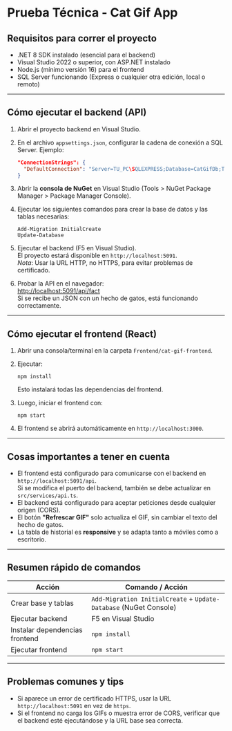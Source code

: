 # Prueba Técnica - Cat Gif App

## Requisitos para correr el proyecto

- .NET 8 SDK instalado (esencial para el backend)  
- Visual Studio 2022 o superior, con ASP.NET instalado  
- Node.js (mínimo versión 16) para el frontend  
- SQL Server funcionando (Express o cualquier otra edición, local o remoto)  

---

## Cómo ejecutar el backend (API)

1. Abrir el proyecto backend en Visual Studio.

2. En el archivo `appsettings.json`, configurar la cadena de conexión a SQL Server. Ejemplo:

   ```json
   "ConnectionStrings": {
     "DefaultConnection": "Server=TU_PC\SQLEXPRESS;Database=CatGifDb;Trusted_Connection=True;TrustServerCertificate=True;"
   }
   ```

3. Abrir la **consola de NuGet** en Visual Studio (Tools > NuGet Package Manager > Package Manager Console).

4. Ejecutar los siguientes comandos para crear la base de datos y las tablas necesarias:

   ```
   Add-Migration InitialCreate
   Update-Database
   ```

5. Ejecutar el backend (F5 en Visual Studio).  
   El proyecto estará disponible en `http://localhost:5091`.  
   *Nota*: Usar la URL HTTP, no HTTPS, para evitar problemas de certificado.

6. Probar la API en el navegador:  
   [http://localhost:5091/api/fact](http://localhost:5091/api/fact)  
   Si se recibe un JSON con un hecho de gatos, está funcionando correctamente.

---

## Cómo ejecutar el frontend (React)

1. Abrir una consola/terminal en la carpeta `Frontend/cat-gif-frontend`.

2. Ejecutar:

   ```
   npm install
   ```

   Esto instalará todas las dependencias del frontend.

3. Luego, iniciar el frontend con:

   ```
   npm start
   ```

4. El frontend se abrirá automáticamente en `http://localhost:3000`.

---

## Cosas importantes a tener en cuenta

- El frontend está configurado para comunicarse con el backend en `http://localhost:5091/api`.  
  Si se modifica el puerto del backend, también se debe actualizar en `src/services/api.ts`.
- El backend está configurado para aceptar peticiones desde cualquier origen (CORS).
- El botón **"Refrescar GIF"** solo actualiza el GIF, sin cambiar el texto del hecho de gatos.
- La tabla de historial es **responsive** y se adapta tanto a móviles como a escritorio.

---

## Resumen rápido de comandos

| Acción                        | Comando / Acción                                         |
|-------------------------------|---------------------------------------------------------|
| Crear base y tablas           | `Add-Migration InitialCreate` + `Update-Database` (NuGet Console) |
| Ejecutar backend              | F5 en Visual Studio                                     |
| Instalar dependencias frontend| `npm install`                                           |
| Ejecutar frontend             | `npm start`                                             |

---

## Problemas comunes y tips

- Si aparece un error de certificado HTTPS, usar la URL `http://localhost:5091` en vez de `https`.
- Si el frontend no carga los GIFs o muestra error de CORS, verificar que el backend esté ejecutándose y la URL base sea correcta.